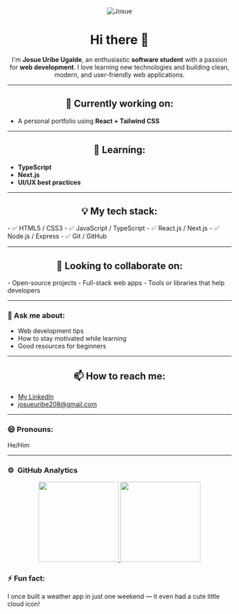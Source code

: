 <div align="center">
<img src="https://t3.ftcdn.net/jpg/06/01/17/18/240_F_601171862_l7yZ0wujj8o2SowiKTUsfLEEx8KunYNd.jpg" alt="Josue" >
  <h1>Hi there 👋</h1>
  <p>I'm <strong>Josue Uribe Ugalde</strong>, an enthusiastic <strong>software student</strong> with a passion for <strong>web development</strong>. I love learning new technologies and building clean, modern, and user-friendly web applications.</p>
</div>

---

<h2 align="center"> 🔭 Currently working on:</h2>

- A personal portfolio using **React + Tailwind CSS**

---

 <h2 align="center">🌱 Learning: </h2>
 
- **TypeScript**
- **Next.js**
- **UI/UX best practices**

---

<h2 align="center"> 💡 My tech stack:</h2>
- ✅ HTML5 / CSS3  
- ✅ JavaScript / TypeScript  
- ✅ React.js / Next.js  
- ✅ Node.js / Express  
- ✅ Git / GitHub  

---

<h2 align="center"> 👯 Looking to collaborate on:</h2>
- Open-source projects  
- Full-stack web apps  
- Tools or libraries that help developers  

---

### 💬 Ask me about:
- Web development tips  
- How to stay motivated while learning  
- Good resources for beginners  

---

<h2 align="center">📫 How to reach me: </h2>
<ul>
        <!-- Enlace a LinkedIn -->
        <li>
            <a href="https://www.linkedin.com/in/josue-uribe-6a338b371 " 
               target="_blank" 
               rel="noopener noreferrer"
               aria-label="LinkedIn de Josué Uríbe (se abre en una nueva ventana)">
                My LinkedIn
            </a>
        </li>
        <li>
            <a href="mailto:josueuribe208@gmail.com" 
               aria-label="Enviar correo electrónico a josueuribe208@gmail.com">
                josueuribe208@gmail.com
            </a>
        </li>
    </ul>

---

### 😄 Pronouns:
He/Him

---
### ⚙️ &nbsp;GitHub Analytics

<p align="center">
<a href="https://github.com/JosueUribeUgalde">
  <img height="180em" src="https://github-readme-stats-eight-theta.vercel.app/api?username=JosueUribeUgalde&show_icons=true&theme=algolia&include_all_commits=true&count_private=true"/>
  <img height="180em" src="https://github-readme-stats-eight-theta.vercel.app/api/top-langs/?username=JosueUribeUgalde&layout=compact&langs_count=8&theme=algolia"/>
</a>
</p>

### ⚡ Fun fact:
I once built a weather app in just one weekend — it even had a cute little cloud icon!
